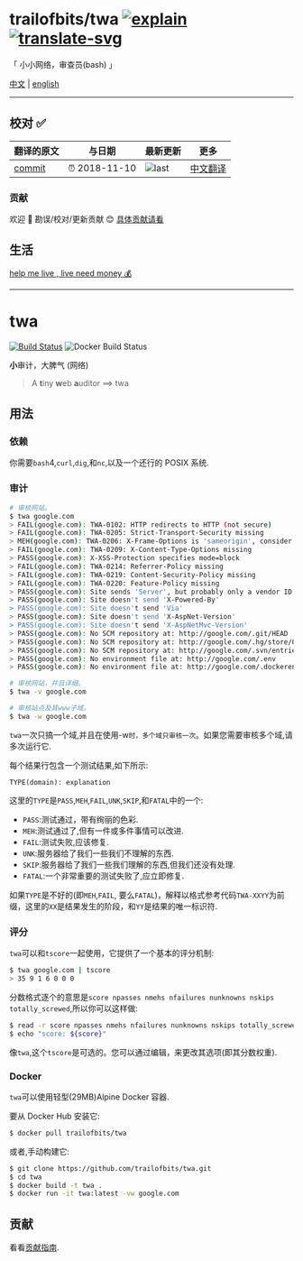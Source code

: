 # trailofbits/twa [![explain]][source] [![translate-svg]][translate-list]

<!-- [![size-img]][size] -->

[explain]: http://llever.com/explain.svg
[source]: https://github.com/chinanf-boy/Source-Explain
[translate-svg]: http://llever.com/translate.svg
[translate-list]: https://github.com/chinanf-boy/chinese-translate-list
[size-img]: https://packagephobia.now.sh/badge?p=Name
[size]: https://packagephobia.now.sh/result?p=Name

「 小小网络，审查员(bash) 」

[中文](./readme.md) | [english](https://github.com/trailofbits/twa)

---

## 校对 ✅

<!-- doc-templite START generated -->
<!-- repo = 'trailofbits/twa' -->
<!-- commit = 'dc4151f9b679fa42f09636911a8693329dfee737' -->
<!-- time = '2018-11-10' -->

| 翻译的原文 | 与日期        | 最新更新 | 更多                       |
| ---------- | ------------- | -------- | -------------------------- |
| [commit]   | ⏰ 2018-11-10 | ![last]  | [中文翻译][translate-list] |

[last]: https://img.shields.io/github/last-commit/trailofbits/twa.svg
[commit]: https://github.com/trailofbits/twa/tree/dc4151f9b679fa42f09636911a8693329dfee737

<!-- doc-templite END generated -->

### 贡献

欢迎 👏 勘误/校对/更新贡献 😊 [具体贡献请看](https://github.com/chinanf-boy/chinese-translate-list#贡献)

## 生活

[help me live , live need money 💰](https://github.com/chinanf-boy/live-need-money)

---

# twa

[![Build Status](https://travis-ci.org/trailofbits/twa.svg?branch=master)](https://travis-ci.org/trailofbits/twa)
![Docker Build Status](https://img.shields.io/docker/build/trailofbits/twa.svg)

**小**审计，大脾气 (网络)

> A **t**iny **w**eb **a**uditor ==> twa

## 用法

### 依赖

你需要`bash`4,`curl`,`dig`,和`nc`,以及一个还行的 POSIX 系统.

### 审计

```bash
# 审核网站。
$ twa google.com
> FAIL(google.com): TWA-0102: HTTP redirects to HTTP (not secure)
> FAIL(google.com): TWA-0205: Strict-Transport-Security missing
> MEH(google.com): TWA-0206: X-Frame-Options is 'sameorigin', consider 'deny'
> FAIL(google.com): TWA-0209: X-Content-Type-Options missing
> PASS(google.com): X-XSS-Protection specifies mode=block
> FAIL(google.com): TWA-0214: Referrer-Policy missing
> FAIL(google.com): TWA-0219: Content-Security-Policy missing
> FAIL(google.com): TWA-0220: Feature-Policy missing
> PASS(google.com): Site sends 'Server', but probably only a vendor ID: gws
> PASS(google.com): Site doesn't send 'X-Powered-By'
> PASS(google.com): Site doesn't send 'Via'
> PASS(google.com): Site doesn't send 'X-AspNet-Version'
> PASS(google.com): Site doesn't send 'X-AspNetMvc-Version'
> PASS(google.com): No SCM repository at: http://google.com/.git/HEAD
> PASS(google.com): No SCM repository at: http://google.com/.hg/store/00manifest.i
> PASS(google.com): No SCM repository at: http://google.com/.svn/entries
> PASS(google.com): No environment file at: http://google.com/.env
> PASS(google.com): No environment file at: http://google.com/.dockerenv

# 审核网站，并且详细。
$ twa -v google.com

# 审核站点及其www子域。
$ twa -w google.com
```

`twa`一次只搞一个域,并且在使用-w`时，多个域只审核一次`。如果您需要审核多个域,请多次运行它.

每个结果行包含一个测试结果,如下所示:

```
TYPE(domain): explanation
```

这里的`TYPE`是`PASS`,`MEH`,`FAIL`,`UNK`,`SKIP`,和`FATAL`中的一个:

- `PASS`:测试通过，带有绚丽的色彩.
- `MEH`:测试通过了,但有一件或多件事情可以改进.
- `FAIL`:测试失败,应该修复.
- `UNK`:服务器给了我们一些我们不理解的东西.
- `SKIP`:服务器给了我们一些我们理解的东西,但我们还没有处理.
- `FATAL`:一个非常重要的测试失败了,应立即修复.

如果`TYPE`是不好的(即`MEH`,`FAIL`, 要么`FATAL`)，解释以格式参考代码`TWA-XXYY`为前缀，这里的`XX`是结果发生的阶段，和`YY`是结果的唯一标识符.

### 评分

`twa`可以和`tscore`一起使用，它提供了一个基本的评分机制:

```bash
$ twa google.com | tscore
> 35 9 1 6 0 0 0
```

分数格式逐个的意思是`score npasses nmehs nfailures nunknowns nskips totally_screwed`,所以你可以这样做:

```bash
$ read -r score npasses nmehs nfailures nunknowns nskips totally_screwed < <(twa google.com | tscore)
$ echo "score: ${score}"
```

像`twa`,这个`tscore`是可选的。您可以通过编辑，来更改其选项(即其分数权重).

### Docker

`twa`可以使用轻型(29MB)Alpine Docker 容器.

要从 Docker Hub 安装它:

```bash
$ docker pull trailofbits/twa
```

或者,手动构建它:

```bash
$ git clone https://github.com/trailofbits/twa.git
$ cd twa
$ docker build -t twa .
$ docker run -it twa:latest -vw google.com
```

## 贡献

看看[贡献指南](https://github.com/trailofbits/twa/blob/master/CONTRIBUTING.md).

